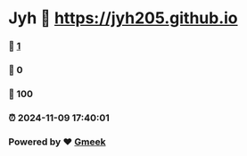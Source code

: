 # Jyh :link: https://jyh205.github.io 
### :page_facing_up: [1](https://jyh205.github.io/tag.html) 
### :speech_balloon: 0 
### :hibiscus: 100 
### :alarm_clock: 2024-11-09 17:40:01 
### Powered by :heart: [Gmeek](https://github.com/Meekdai/Gmeek)
